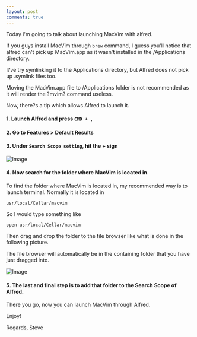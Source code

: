 ```yaml
---
layout: post
comments: true
---
```


Today i'm going to talk about launching MacVim with alfred.

If you guys install MacVim through `brew` command, I guess you'll notice that alfred can't pick up MacVim.app as it wasn't installed in the /Applications directory.

I?ve try symlinking it to the Applications directory, but Alfred does not pick up .symlink files too.

Moving the MacVim.app file to /Applications folder is not recommended as it will render the ?mvim? command useless.

Now, there?s a tip which allows Alfred to launch it.

#### 1. Launch Alfred and press `CMD + ,`

#### 2. Go to Features > Default Results

#### 3. Under `Search Scope setting`, hit the + sign

![Image](http://i.imgur.com/7KwU8.png)

#### 4. Now search for the folder where MacVim is located in.

To find the folder where MacVim is located in, my recommended way is to launch terminal.
Normally it is located in

    usr/local/Cellar/macvim

So I would type something like

    open usr/local/Cellar/macvim

Then drag and drop the folder to the file browser like what is done in the following picture.

The file browser will automatically be in the containing folder that you have just dragged into.

![Image](http://i.imgur.com/av2DW.png)

#### 5. The last and final step is to add that folder to the Search Scope of Alfred.

There you go, now you can launch MacVim through Alfred.

Enjoy!

Regards,
Steve
